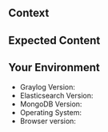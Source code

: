 <!--- Provide a general summary of the issue in the Title above -->

## Context
<!--- Provide a more detailed introduction to the issue itself, and why you consider it to be wrong -->
<!--- What were you trying to accomplish? -->

## Expected Content
<!--- Tell us what we are missing -->

## Your Environment
<!--- Include as many relevant details about the environment you use -->

* Graylog Version:
* Elasticsearch Version:
* MongoDB Version:
* Operating System:
* Browser version:

